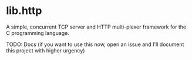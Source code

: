 # lib.http

A simple, concurrent TCP server and HTTP multi-plexer framework for the C programming language.

TODO: Docs (if you want to use this now, open an issue and I'll document this project with higher urgency)
